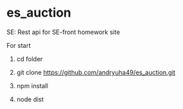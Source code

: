 # es_auction
SE: Rest api for SE-front homework site 

For start
1) cd folder

2) git clone https://github.com/andryuha49/es_auction.git

3) npm install

4) node dist
